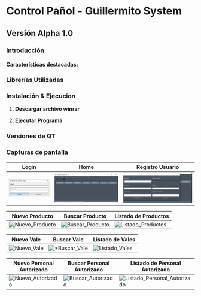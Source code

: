# Control Pañol - Guillermito System 
## Versión Alpha 1.0

### Introducción
 

#### Características destacadas:
 

 
### Librerías Utilizadas 
 
 

### Instalación & Ejecucion

1. **Descargar archivo winrar**
 

2. **Ejecutar Programa**
   
 

### Versiones de  QT
 

### Capturas de pantalla

| **Login** | **Home** | **Registro Usuario** |
|---|---|---|
|![Pantalla_00_Login](https://github.com/CarlosOC/ControlPaniol/blob/main/imagenes/Pantalla_00_Login.png)| ![Home](https://github.com/CarlosOC/ControlPaniol/blob/main/imagenes/Pantalla_01_Home.png) | ![Registro_Usuario](https://github.com/CarlosOC/ControlPaniol/blob/main/imagenes/Pantalla_02_NuevoUsuario.png) |

| **Nuevo Producto** | **Buscar Producto** | **Listado de Productos** |
|---|---|---|
| ![Nuevo_Producto](https://github.com/CarlosOC/ControlPaniol/tree/main/imagenes/Pantalla_00_Login.png) | ![Buscar_Producto](https://github.com/CarlosOC/ControlPaniol/tree/main/imagenes/Pantalla_00_Login.png) | ![Listado_Productos](https://github.com/CarlosOC/ControlPaniol/tree/main/imagenes/Pantalla_00_Login.png) |

| **Nuevo Vale** | **Buscar Vale** | **Listado de Vales** |
|---|---|---|
| ![Nuevo_Vale](https://github.com/CarlosOC/ControlPaniol/tree/main/imagenes/Pantalla_00_Login.png) | ![*Buscar_Vale](https://github.com/CarlosOC/ControlPaniol/tree/main/imagenes/Pantalla_00_Login.png) | ![Listado_Vales](https://github.com/CarlosOC/ControlPaniol/tree/main/imagenes/Pantalla_00_Login.png) |

| **Nuevo Personal Autorizado** | **Buscar Personal Autorizado** | **Listado de Personal Autorizado** |
|---|---|---|
| ![Nuevo_Autorizado](https://github.com/CarlosOC/ControlPaniol/tree/main/imagenes/Pantalla_00_Login.png) | ![Buscar_Autorizado](https://github.com/CarlosOC/ControlPaniol/tree/main/imagenes/Pantalla_00_Login.png) | ![Listado_Personal_Autorizado](https://github.com/CarlosOC/ControlPaniol/tree/main/imagenes/Pantalla_00_Login.png) |
